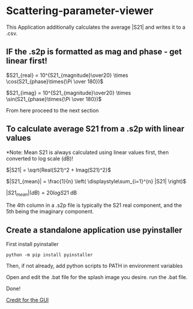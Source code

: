 # Scattering-parameter-viewer

This Application additionally calculates the average |S21| and writes it to a .csv.

## IF the .s2p is formatted as mag and phase - get linear first!

$S21_{real} = 10^{S21_{magnitude}\over20} \times \cos(S21_{phase}\times{\Pi \over 180})$

$S21_{imag} = 10^{S21_{magnitude}\over20} \times \sin(S21_{phase}\times{\Pi \over 180})$

From here proceed to the next section

## To calculate average S21 from a .s2p with linear values

*Note: Mean S21 is always calculated using linear values first, then converted to log scale (dB)!

$|S21| = \sqrt{Real(S21)^2 + Imag(S21)^2}$

$|S21_{mean}| = \frac{1}{n} \left( \displaystyle\sum_{i=1}^{n} |S21| \right)$

$|S21_{mean}|(dB) = 20log{S21}$ dB

The 4th column in a .s2p file is typically the S21 real component, and the 5th being the imaginary component.

## Create a standalone application use pyinstaller
First install pyinstaller

`python -m pip install pyinstaller`


Then, if not already, add python scripts to PATH in environment variables

Open and edit the .bat file for the splash image you desire.
run the .bat file.

Done!

[Credit for the GUI](https://github.com/Partmedia/s2p-view)
